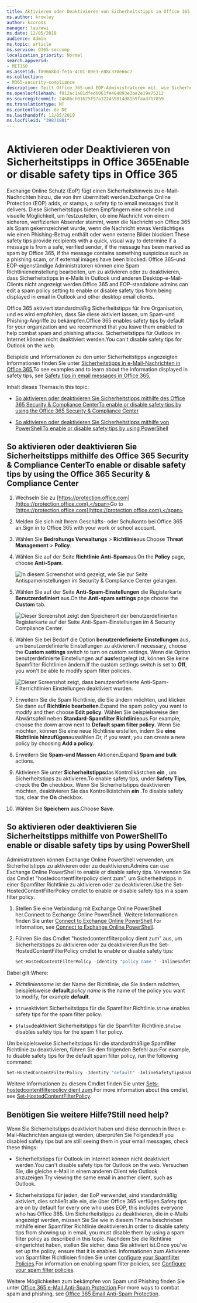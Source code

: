 ```yaml
---
title: Aktivieren oder Deaktivieren von Sicherheitstipps in Office 365
ms.author: krowley
author: kccross
manager: laurawi
ms.date: 12/05/2018
audience: Admin
ms.topic: article
ms.service: O365-seccomp
localization_priority: Normal
search.appverid:
- MET150
ms.assetid: f09668bd-fe1a-4c01-89e3-e88c370e66c7
ms.collection:
- M365-security-compliance
description: Teilt Office 365-und EOP-Administratoren mit, wie Sicherheitstipps in e-Mail-Nachrichten aktiviert und deaktiviert werden.
ms.openlocfilehash: f812ac1a81dfed6061fe404893e3be2e19a75212
ms.sourcegitcommit: 2468bcb01625f97a322459814d81b9faad717859
ms.translationtype: MT
ms.contentlocale: de-DE
ms.lasthandoff: 12/05/2019
ms.locfileid: "39871881"
---
```

# <a name="enable-or-disable-safety-tips-in-office-365"></a><span data-ttu-id="929dd-103">Aktivieren oder Deaktivieren von Sicherheitstipps in Office 365</span><span class="sxs-lookup"><span data-stu-id="929dd-103">Enable or disable safety tips in Office 365</span></span>

<span data-ttu-id="929dd-104">Exchange Online Schutz (EoP) fügt einen Sicherheitshinweis zu e-Mail-Nachrichten hinzu, die von ihm übermittelt werden.</span><span class="sxs-lookup"><span data-stu-id="929dd-104">Exchange Online Protection (EOP) adds, or stamps, a safety tip to email messages that it delivers.</span></span> <span data-ttu-id="929dd-105">Diese Sicherheitstipps bieten Empfängern eine schnelle und visuelle Möglichkeit, um festzustellen, ob eine Nachricht von einem sicheren, verifizierten Absender stammt, wenn die Nachricht von Office 365 als Spam gekennzeichnet wurde, wenn die Nachricht etwas Verdächtiges wie einen Phishing-Betrug enthält oder wenn externe Bilder blockiert.</span><span class="sxs-lookup"><span data-stu-id="929dd-105">These safety tips provide recipients with a quick, visual way to determine if a message is from a safe, verified sender, if the message has been marked as spam by Office 365, if the message contains something suspicious such as a phishing scam, or if external images have been blocked.</span></span> <span data-ttu-id="929dd-106">Office 365-und EOP-eigenständige Administratoren können eine Spam Richtlinieneinstellung bearbeiten, um zu aktivieren oder zu deaktivieren, dass Sicherheitstipps in e-Mails in Outlook und anderen Desktop-e-Mail-Clients nicht angezeigt werden.</span><span class="sxs-lookup"><span data-stu-id="929dd-106">Office 365 and EOP-standalone admins can edit a spam policy setting to enable or disable safety tips from being displayed in email in Outlook and other desktop email clients.</span></span>

<span data-ttu-id="929dd-107">Office 365 aktiviert standardmäßig Sicherheitstipps für Ihre Organisation, und es wird empfohlen, dass Sie diese aktiviert lassen, um Spam-und Phishing-Angriffe zu bekämpfen.</span><span class="sxs-lookup"><span data-stu-id="929dd-107">Office 365 enables safety tips by default for your organization and we recommend that you leave them enabled to help combat spam and phishing attacks.</span></span> <span data-ttu-id="929dd-108">Sicherheitstipps für Outlook im Internet können nicht deaktiviert werden.</span><span class="sxs-lookup"><span data-stu-id="929dd-108">You can't disable safety tips for Outlook on the web.</span></span>

<span data-ttu-id="929dd-109">Beispiele und Informationen zu den unter Sicherheitstipps angezeigten Informationen finden Sie unter [Sicherheitstipps in e-Mail-Nachrichten in Office 365.](safety-tips-in-office-365.md)</span><span class="sxs-lookup"><span data-stu-id="929dd-109">To see examples and to learn about the information displayed in safety tips, see [Safety tips in email messages in Office 365.](safety-tips-in-office-365.md)</span></span>

<span data-ttu-id="929dd-110">Inhalt dieses Themas:</span><span class="sxs-lookup"><span data-stu-id="929dd-110">In this topic:</span></span>

- [<span data-ttu-id="929dd-111">So aktivieren oder deaktivieren Sie Sicherheitstipps mithilfe des Office 365 Security &amp; Compliance Center</span><span class="sxs-lookup"><span data-stu-id="929dd-111">To enable or disable safety tips by using the Office 365 Security &amp; Compliance Center</span></span>](enable-or-disable-safety-tips.md#SandCCsafetytip)

- [<span data-ttu-id="929dd-112">So aktivieren oder deaktivieren Sie Sicherheitstipps mithilfe von PowerShell</span><span class="sxs-lookup"><span data-stu-id="929dd-112">To enable or disable safety tips by using PowerShell</span></span>](enable-or-disable-safety-tips.md#pshellsafetytip)

## <a name="to-enable-or-disable-safety-tips-by-using-the-office-365-security-amp-compliance-center"></a><span data-ttu-id="929dd-113">So aktivieren oder deaktivieren Sie Sicherheitstipps mithilfe des Office 365 Security &amp; Compliance Center</span><span class="sxs-lookup"><span data-stu-id="929dd-113">To enable or disable safety tips by using the Office 365 Security &amp; Compliance Center</span></span>
<span data-ttu-id="929dd-114"><a name="SandCCsafetytip"> </a></span><span class="sxs-lookup"><span data-stu-id="929dd-114"></span></span>

1. <span data-ttu-id="929dd-115">Wechseln Sie zu [https://protection.office.com](https://protection.office.com).</span><span class="sxs-lookup"><span data-stu-id="929dd-115">Go to [https://protection.office.com](https://protection.office.com).</span></span>

2. <span data-ttu-id="929dd-116">Melden Sie sich mit Ihrem Geschäfts- oder Schulkonto bei Office 365 an.</span><span class="sxs-lookup"><span data-stu-id="929dd-116">Sign in to Office 365 with your work or school account.</span></span>

3. <span data-ttu-id="929dd-117">Wählen Sie **Bedrohungs Verwaltungs** \> **Richtlinie**aus.</span><span class="sxs-lookup"><span data-stu-id="929dd-117">Choose **Threat Management** \> **Policy**.</span></span>

4. <span data-ttu-id="929dd-118">Wählen Sie auf der Seite **Richtlinie** **Anti-Spam**aus.</span><span class="sxs-lookup"><span data-stu-id="929dd-118">On the **Policy** page, choose **Anti-Spam**.</span></span>

    ![In diesem Screenshot wird gezeigt, wie Sie zur Seite Antispameinstellungen im Security &amp; Compliance Center gelangen.](../media/b8eb2ee3-2eb1-4ea2-b138-f6d7fb2e23de.png)

5. <span data-ttu-id="929dd-120">Wählen Sie auf der Seite **Anti-Spam-Einstellungen** die Registerkarte **Benutzerdefiniert** aus.</span><span class="sxs-lookup"><span data-stu-id="929dd-120">On the **Anti-spam settings** page choose the **Custom** tab.</span></span>

    ![Dieser Screenshot zeigt den Speicherort der benutzerdefinierten Registerkarte auf der Seite Anti-Spam-Einstellungen im &amp; Security Compliance Center.](../media/1d688d23-e6f3-4de5-84a7-e8ce31786193.png)

6. <span data-ttu-id="929dd-122">Wählen Sie bei Bedarf die Option **benutzerdefinierte Einstellungen** aus, um benutzerdefinierte Einstellungen zu aktivieren.</span><span class="sxs-lookup"><span data-stu-id="929dd-122">If necessary, choose the **Custom settings** switch to turn on custom settings.</span></span> <span data-ttu-id="929dd-123">Wenn die Option benutzerdefinierte Einstellungen auf **aus**festgelegt ist, können Sie keine Spamfilter Richtlinien ändern.</span><span class="sxs-lookup"><span data-stu-id="929dd-123">If the custom settings switch is set to **Off**, you won't be able to modify spam filter policies.</span></span>

    ![Dieser Screenshot zeigt, dass benutzerdefinierte Anti-Spam-Filterrichtlinien Einstellungen deaktiviert wurden.](../media/94f900ad-b556-4a31-a3ac-acfcd72e71b8.png)

7. <span data-ttu-id="929dd-125">Erweitern Sie die Spam Richtlinie, die Sie ändern möchten, und klicken Sie dann auf **Richtlinie bearbeiten**.</span><span class="sxs-lookup"><span data-stu-id="929dd-125">Expand the spam policy you want to modify and then choose **Edit policy**.</span></span> <span data-ttu-id="929dd-126">Wählen Sie beispielsweise den Abwärtspfeil neben **Standard-Spamfilter Richtlinie**aus.</span><span class="sxs-lookup"><span data-stu-id="929dd-126">For example, choose the down arrow next to **Default spam filter policy**.</span></span> <span data-ttu-id="929dd-127">Wenn Sie möchten, können Sie eine neue Richtlinie erstellen, indem Sie **eine Richtlinie hinzufügen**auswählen.</span><span class="sxs-lookup"><span data-stu-id="929dd-127">Or, if you want, you can create a new policy by choosing **Add a policy**.</span></span>

8. <span data-ttu-id="929dd-128">Erweitern Sie **Spam-und Massen** Aktionen.</span><span class="sxs-lookup"><span data-stu-id="929dd-128">Expand **Spam and bulk** actions.</span></span>

9. <span data-ttu-id="929dd-129">Aktivieren Sie unter **Sicherheitstipps**das Kontrollkästchen **ein** , um Sicherheitstipps zu aktivieren.</span><span class="sxs-lookup"><span data-stu-id="929dd-129">To enable safety tips, under **Safety Tips**, check the **On** checkbox.</span></span> <span data-ttu-id="929dd-130">Wenn Sie Sicherheitstipps deaktivieren möchten, deaktivieren Sie das Kontrollkästchen **ein** .</span><span class="sxs-lookup"><span data-stu-id="929dd-130">To disable safety tips, clear the **On** checkbox.</span></span>

10. <span data-ttu-id="929dd-131">Wählen Sie **Speichern** aus.</span><span class="sxs-lookup"><span data-stu-id="929dd-131">Choose **Save**.</span></span>

## <a name="to-enable-or-disable-safety-tips-by-using-powershell"></a><span data-ttu-id="929dd-132">So aktivieren oder deaktivieren Sie Sicherheitstipps mithilfe von PowerShell</span><span class="sxs-lookup"><span data-stu-id="929dd-132">To enable or disable safety tips by using PowerShell</span></span>
<span data-ttu-id="929dd-133"><a name="pshellsafetytip"> </a></span><span class="sxs-lookup"><span data-stu-id="929dd-133"></span></span>

<span data-ttu-id="929dd-134">Administratoren können Exchange Online PowerShell verwenden, um Sicherheitstipps zu aktivieren oder zu deaktivieren.</span><span class="sxs-lookup"><span data-stu-id="929dd-134">Admins can use Exchange Online PowerShell to enable or disable safety tips.</span></span> <span data-ttu-id="929dd-135">Verwenden Sie das Cmdlet "hostedcontentfilterpolicy dient zum", um Sicherheitstipps in einer Spamfilter Richtlinie zu aktivieren oder zu deaktivieren.</span><span class="sxs-lookup"><span data-stu-id="929dd-135">Use the Set-HostedContentFilterPolicy cmdlet to enable or disable safety tips in a spam filter policy.</span></span>

1. <span data-ttu-id="929dd-136">Stellen Sie eine Verbindung mit Exchange Online PowerShell her.</span><span class="sxs-lookup"><span data-stu-id="929dd-136">Connect to Exchange Online PowerShell.</span></span> <span data-ttu-id="929dd-137">Weitere Informationen finden Sie unter [Connect to Exchange Online PowerShell](https://go.microsoft.com/fwlink/p/?LinkId=396554).</span><span class="sxs-lookup"><span data-stu-id="929dd-137">For information, see [Connect to Exchange Online PowerShell](https://go.microsoft.com/fwlink/p/?LinkId=396554).</span></span>

2. <span data-ttu-id="929dd-138">Führen Sie das Cmdlet "hostedcontentfilterpolicy dient zum" aus, um Sicherheitstipps zu aktivieren oder zu deaktivieren:</span><span class="sxs-lookup"><span data-stu-id="929dd-138">Run the Set-HostedContentFilterPolicy cmdlet to enable or disable safety tips:</span></span>

   ```powershell
   Set-HostedContentFilterPolicy -Identity "policy name " -InlineSafetyTipsEnabled <$true | $false>
   ```

<span data-ttu-id="929dd-139">Dabei gilt:</span><span class="sxs-lookup"><span data-stu-id="929dd-139">Where:</span></span>

- <span data-ttu-id="929dd-140">*Richtlinienname* ist der Name der Richtlinie, die Sie ändern möchten, beispielsweise **default**.</span><span class="sxs-lookup"><span data-stu-id="929dd-140">*policy name*  is the name of the policy you want to modify, for example **default**.</span></span>

- <span data-ttu-id="929dd-141">`$true`aktiviert Sicherheitstipps für die Spamfilter Richtlinie.</span><span class="sxs-lookup"><span data-stu-id="929dd-141">`$true` enables safety tips for the spam filter policy.</span></span>

- <span data-ttu-id="929dd-142">`$false`deaktiviert Sicherheitstipps für die Spamfilter Richtlinie.</span><span class="sxs-lookup"><span data-stu-id="929dd-142">`$false` disables safety tips for the spam filter policy.</span></span>

<span data-ttu-id="929dd-143">Um beispielsweise Sicherheitstipps für die standardmäßige Spamfilter Richtlinie zu deaktivieren, führen Sie den folgenden Befehl aus:</span><span class="sxs-lookup"><span data-stu-id="929dd-143">For example, to disable safety tips for the default spam filter policy, run the following command:</span></span>

```powershell
Set-HostedContentFilterPolicy -Identity "default" -InlineSafetyTipsEnabled $false
```

<span data-ttu-id="929dd-144">Weitere Informationen zu diesem Cmdlet finden Sie unter [Sets-hostedcontentfilterpolicy dient zum](https://docs.microsoft.com/powershell/module/exchange/antispam-antimalware/set-hostedcontentfilterpolicy).</span><span class="sxs-lookup"><span data-stu-id="929dd-144">For more information about this cmdlet, see [Set-HostedContentFilterPolicy](https://docs.microsoft.com/powershell/module/exchange/antispam-antimalware/set-hostedcontentfilterpolicy).</span></span>

## <a name="still-need-help"></a><span data-ttu-id="929dd-145">Benötigen Sie weitere Hilfe?</span><span class="sxs-lookup"><span data-stu-id="929dd-145">Still need help?</span></span>
<span data-ttu-id="929dd-146"><a name="pshellsafetytip"> </a></span><span class="sxs-lookup"><span data-stu-id="929dd-146"></span></span>

<span data-ttu-id="929dd-147">Wenn Sie Sicherheitstipps deaktiviert haben und diese dennoch in Ihren e-Mail-Nachrichten angezeigt werden, überprüfen Sie Folgendes:</span><span class="sxs-lookup"><span data-stu-id="929dd-147">If you disabled safety tips but are still seeing them in your email messages, check these things:</span></span>

- <span data-ttu-id="929dd-148">Sicherheitstipps für Outlook im Internet können nicht deaktiviert werden.</span><span class="sxs-lookup"><span data-stu-id="929dd-148">You can't disable safety tips for Outlook on the web.</span></span> <span data-ttu-id="929dd-149">Versuchen Sie, die gleiche e-Mail in einem anderen Client wie Outlook anzuzeigen.</span><span class="sxs-lookup"><span data-stu-id="929dd-149">Try viewing the same email in another client, such as Outlook.</span></span>

- <span data-ttu-id="929dd-150">Sicherheitstipps für jeden, der EoP verwendet, sind standardmäßig aktiviert, dies schließt alle ein, die über Office 365 verfügen.</span><span class="sxs-lookup"><span data-stu-id="929dd-150">Safety tips are on by default for every one who uses EOP, this includes everyone who has Office 365.</span></span> <span data-ttu-id="929dd-151">Um Sicherheitstipps zu deaktivieren, die in e-Mails angezeigt werden, müssen Sie Sie wie in diesem Thema beschrieben mithilfe einer Spamfilter Richtlinie deaktivieren.</span><span class="sxs-lookup"><span data-stu-id="929dd-151">In order to disable safety tips from showing up in email, you must disable them by using a spam filter policy as described in this topic.</span></span> <span data-ttu-id="929dd-152">Nachdem Sie die Richtlinie eingerichtet haben, stellen Sie sicher, dass Sie aktiviert ist.</span><span class="sxs-lookup"><span data-stu-id="929dd-152">Once you've set up the policy, ensure that it is enabled.</span></span> <span data-ttu-id="929dd-153">Informationen zum Aktivieren von Spamfilter Richtlinien finden Sie unter [configure your Spamfilter Policies](configure-your-spam-filter-policies.md).</span><span class="sxs-lookup"><span data-stu-id="929dd-153">For information on enabling spam filter policies, see [Configure your spam filter policies](configure-your-spam-filter-policies.md).</span></span>

<span data-ttu-id="929dd-154">Weitere Möglichkeiten zum bekämpfen von Spam und Phishing finden Sie unter [Office 365 e-Mail Anti-Spam Protection](anti-spam-protection.md).</span><span class="sxs-lookup"><span data-stu-id="929dd-154">For more ways to combat spam and phishing, see [Office 365 Email Anti-Spam Protection](anti-spam-protection.md).</span></span>
